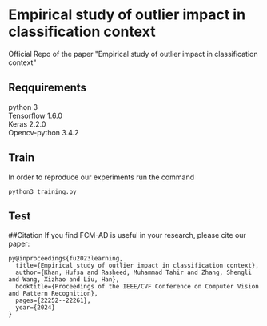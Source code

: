 # Empirical study of outlier impact in classification context
Official Repo of the paper "Empirical study of outlier impact in classification context"

## Reqquirements
 python 3  
 Tensorflow 1.6.0  
 Keras 2.2.0  
 Opencv-python 3.4.2  


## Train
In order to reproduce our experiments run the command
```
python3 training.py
```

## Test


##Citation
If you find FCM-AD is useful in your research, please cite our paper:
```
py@inproceedings{fu2023learning,
  title={Empirical study of outlier impact in classification context},
  author={Khan, Hufsa and Rasheed, Muhammad Tahir and Zhang, Shengli and Wang, Xizhao and Liu, Han},
  booktitle={Proceedings of the IEEE/CVF Conference on Computer Vision and Pattern Recognition},
  pages={22252--22261},
  year={2024}
}
```

